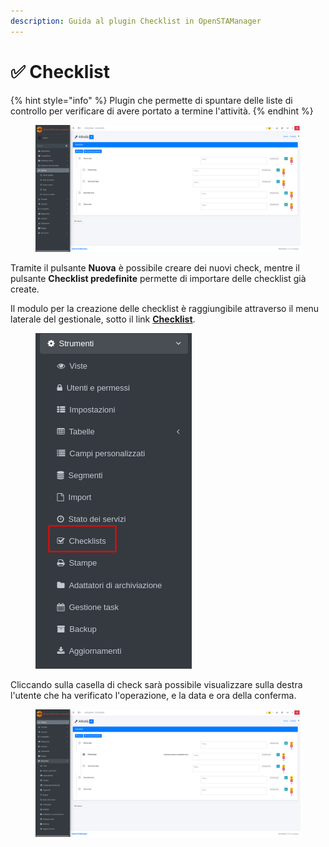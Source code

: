 ```yaml
---
description: Guida al plugin Checklist in OpenSTAManager
---
```


# ✅ Checklist

{% hint style="info" %}
Plugin che permette di spuntare delle liste di controllo per verificare di avere portato a termine l'attività.
{% endhint %}

<figure><img src="../../../../.gitbook/assets/immagine (49).png" alt=""><figcaption></figcaption></figure>

Tramite il pulsante **Nuova** è possibile creare dei nuovi check, mentre il pulsante **Checklist predefinite** permette di importare delle checklist già create.

Il modulo per la creazione delle checklist è raggiungibile attraverso il menu laterale del gestionale, sotto il link [**Checklist**](../../strumenti/checklists.md).

<figure><img src="../../../../.gitbook/assets/immagine (50).png" alt=""><figcaption></figcaption></figure>

Cliccando sulla casella di check sarà possibile visualizzare sulla destra l'utente che ha verificato l'operazione, e la data e ora della conferma.

<figure><img src="../../../../.gitbook/assets/immagine (1064).png" alt=""><figcaption></figcaption></figure>
